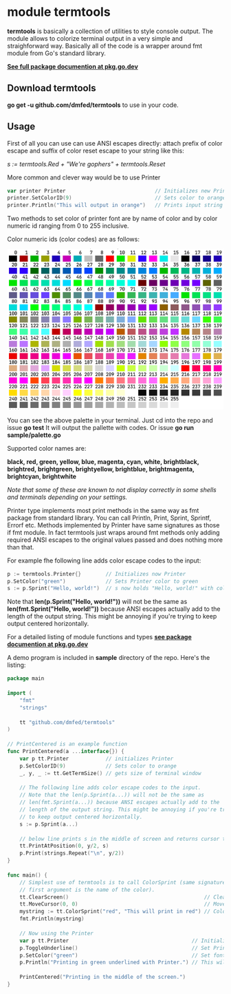 # module termtools

**termtools** is basically a collection of utilities to style console output.
The module allows to colorize terminal output in a very simple and straighforward way.
Basically all of the code is a wrapper around fmt module from Go's standard library. 

**[See full package documention at pkg.go.dev](https://pkg.go.dev/github.com/dmfed/termtools)**

## Download termtools

**go get -u github.com/dmfed/termtools** to use in your code.

## Usage

First of all you can use can use ANSI escapes directly: attach prefix of color escape and suffix of color reset escape  to your string like this:

*s := termtools.Red + "We're gophers" + termtools.Reset*

More common and clever way would be to use Printer

```go
var printer Printer 							// Initializes new Printer
printer.SetColorID(9) 							// Sets color to orange (see color codes below)
printer.Println("This will output in orange") 	// Prints input string in orange
```

Two methods to set color of printer font are by name of color and by color numeric id ranging from 0 to 255 inclusive. 

Color numeric ids (color codes) are as follows:

![image of palette with colors numbered 0-255](https://github.com/dmfed/termtools/blob/main/palette.png)

You can see the above palette in your terminal. Just cd into the repo and issue **go test** It will output 
the pallette with codes. Or issue **go run sample/palette.go** 

Supported color names are:

**black, red, green, yellow, blue, magenta, cyan, white, brightblack, brightred, brightgreen, brightyellow, brightblue, brightmagenta, brightcyan, brightwhite**

*Note that some of these are known to not display correctly in some shells and terminals depending on your settings.*

Printer type implements most print methods in the same way as fmt package from standard library. 
You can call Println, Print, Sprint, Sprintf, Errorf etc. Methods implemented by Printer have same signatures as those if fmt module. In fact termtools just wraps around fmt methods only adding required ANSI escapes to the original values passed and does nothing more than that.

For example fhe following line adds color escape codes to the input:
```go
p := termtools.Printer{} 		// Initializes now Printer
p.SetColor("green") 			// Sets Printer color to green
s := p.Sprint("Hello, world!") 	// s now holds "Hello, world!" with color prefix and reset suffix attached.
```
Note that **len(p.Sprint("Hello, world!"))** will not be the same as **len(fmt.Sprint("Hello, world!"))** because ANSI escapes actually add to the length of the output string. This might be annoying if you're trying
to keep output centered horizontally.


For a detailed listing of module functions and types **[see package documention at pkg.go.dev](https://pkg.go.dev/github.com/dmfed/termtools)**

A demo program is included in **sample** directory of the repo. Here's the listing:

```go
package main

import (
	"fmt"
	"strings"

	tt "github.com/dmfed/termtools"
)

// PrintCentered is an example function
func PrintCentered(a ...interface{}) {
	var p tt.Printer            // initializes Printer
	p.SetColorID(9)             // Sets color to orange
	_, y, _ := tt.GetTermSize() // gets size of terminal window

	// The following line adds color escape codes to the input.
	// Note that the len(p.Sprint(a...)) will not be the same as
	// len(fmt.Sprint(a...)) because ANSI escapes actually add to the
	// length of the output string. This might be annoying if you're trying
	// to keep output centered horizontally.
	s := p.Sprint(a...)

	// below line prints s in the middle of screen and returns cursor to initial position
	tt.PrintAtPosition(0, y/2, s)
	p.Print(strings.Repeat("\n", y/2))
}

func main() {
	// Simplest use of termtools is to call ColorSprint (same signature as in fmt.Sprint, but the
	// first argument is the name of the color).
	tt.ClearScreen()                                            // Clears Screen
	tt.MoveCursor(0, 0)                                         // Moves cursor to top left
	mystring := tt.ColorSprint("red", "This will print in red") // Colorizes input string
	fmt.Println(mystring)

	// Now using the Printer
	var p tt.Printer                                        // Initialize new Printer
	p.ToggleUnderline()                                     // Set Printer to print underlined
	p.SetColor("green")                                     // Set font color to green
	p.Println("Printing in green underlined with Printer.") // This will print in green underlined

	PrintCentered("Printing in the middle of the screen.")
}

```
